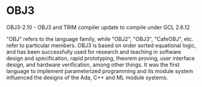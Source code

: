 # OBJ3
OBJ3-2.10 - OBJ3 and TRIM compiler update to compile under GCL 2.6.12

"OBJ" refers to the language family, while "OBJ2", "OBJ3", "CafeOBJ", etc. refer to particular members. OBJ3 is based on order sorted equational logic, and has been successfully used for research and teaching in software design and specification, rapid prototyping, theorem proving, user interface design, and hardware verification, among other things. It was the first language to implement parameterized programming and its module system influenced the designs of the Ada, C++ and ML module systems.
